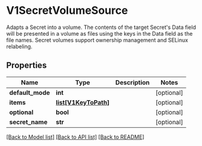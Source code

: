 # V1SecretVolumeSource

Adapts a Secret into a volume.  The contents of the target Secret's Data field will be presented in a volume as files using the keys in the Data field as the file names. Secret volumes support ownership management and SELinux relabeling.
## Properties
Name | Type | Description | Notes
------------ | ------------- | ------------- | -------------
**default_mode** | **int** |  | [optional] 
**items** | [**list[V1KeyToPath]**](V1KeyToPath.md) |  | [optional] 
**optional** | **bool** |  | [optional] 
**secret_name** | **str** |  | [optional] 

[[Back to Model list]](../README.md#documentation-for-models) [[Back to API list]](../README.md#documentation-for-api-endpoints) [[Back to README]](../README.md)



